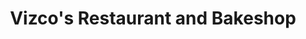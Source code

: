 ---
title: "Vizco's Restaurant and Bakeshop"
url: /baguio/vizcos-restaurant-and-bakeshop/
shop: Konditorei
---